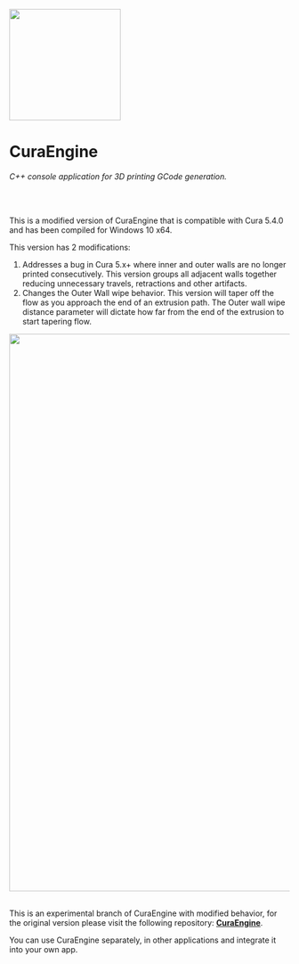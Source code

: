 
<img
    src = 'CuraEngine.ico'
    width = 200
/>

# CuraEngine


*C++ console application for 3D printing GCode generation.*

<br>
<br>

This is a modified version of CuraEngine that is compatible with Cura 5.4.0 and has been compiled for Windows 10 x64.  

This version has 2 modifications:

1.  Addresses a bug in Cura 5.x+ where inner and outer walls are no longer printed consecutively.  This version groups all adjacent walls together reducing unnecessary travels, retractions and other artifacts.
2.  Changes the Outer Wall wipe behavior.  This version will taper off the flow as you approach the end of an extrusion path.  The Outer wall wipe distance parameter will dictate how far from the end of the extrusion to start tapering flow. 

<img
    src = 'OuterWallWipe.png'
    width = 1000
/>
<br>
<br>


This is an experimental branch of CuraEngine with modified behavior, for the original version please visit the following repository: **[CuraEngine]**.

You can use CuraEngine separately, in other applications and integrate it into your own app.

<br>

<!----------------------------------------------------------------------------->

[Contributors]: https://github.com/Ultimaker/CuraEngine/graphs/contributors
[PullRequests]: https://github.com/Ultimaker/CuraEngine/pulls
[Internals]: https://github.com/Ultimaker/CuraEngine/wiki/Internals
[Install]: https://github.com/Ultimaker/CuraEngine/wiki/Building-CuraEngine-From-Source
[Closed]: https://github.com/Ultimaker/CuraEngine/issues?q=is%3Aissue+is%3Aclosed
[Issues]: https://github.com/Ultimaker/CuraEngine/issues
[Conan]: https://github.com/Ultimaker/CuraEngine/actions/workflows/conan-package.yml
[Test]: https://github.com/Ultimaker/CuraEngine/actions/workflows/unit-test.yml
[CuraEngine]: https://github.com/Ultimaker/CuraEngine

[License]: LICENSE
[#]: #


<!---------------------------------[ Badges ]---------------------------------->

[Badge Contributors]: https://img.shields.io/github/contributors/ultimaker/CuraEngine?style=for-the-badge&logoColor=white&labelColor=db5e8a&color=ab4a6c&logo=GitHub
[Badge PullRequests]: https://img.shields.io/github/issues-pr/ultimaker/CuraEngine?style=for-the-badge&logoColor=white&labelColor=bb9f3e&color=937d31&logo=GitExtensions
[Badge License]: https://img.shields.io/badge/License-AGPL3-336887.svg?style=for-the-badge&labelColor=458cb5&logoColor=white&logo=GNU
[Badge Closed]: https://img.shields.io/github/issues-closed/ultimaker/CuraEngine?style=for-the-badge&logoColor=white&labelColor=629944&color=446a30&logo=AddThis
[Badge Issues]: https://img.shields.io/github/issues/ultimaker/CuraEngine?style=for-the-badge&logoColor=white&labelColor=c34360&color=933349&logo=AdBlock
[Badge Conan]: https://img.shields.io/github/workflow/status/Ultimaker/CuraEngine/conan-package?style=for-the-badge&logoColor=white&labelColor=6185aa&color=4c6987&logo=Conan&label=Conan%20Package
[Badge Test]: https://img.shields.io/github/workflow/status/Ultimaker/CuraEngine/unit-test?style=for-the-badge&logoColor=white&labelColor=4a999d&color=346c6e&logo=Codacy&label=Unit%20Test
[Badge Size]: https://img.shields.io/github/repo-size/ultimaker/CuraEngine?style=for-the-badge&logoColor=white&labelColor=715a97&color=584674&logo=GoogleAnalytics


<!---------------------------------[ Buttons ]--------------------------------->


